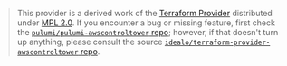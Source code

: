 > This provider is a derived work of the [Terraform Provider](https://github.com/idealo/terraform-provider-awscontroltower)
> distributed under [MPL 2.0](https://www.mozilla.org/en-US/MPL/2.0/). If you encounter a bug or missing feature,
> first check the [`pulumi/pulumi-awscontroltower` repo](https://github.com/pulumi/pulumi-awscontroltower/issues); however, if that doesn't turn up anything,
> please consult the source [`idealo/terraform-provider-awscontroltower` repo](https://github.com/idealo/terraform-provider-awscontroltower/issues).
